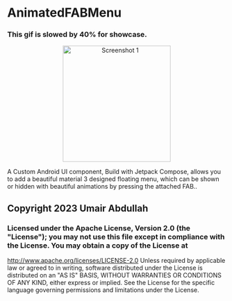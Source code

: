 # AnimatedFABMenu

### This gif is slowed by 40% for showcase.

<p align="center">
  <img src="AnimatedFABMenu.gif" alt="Screenshot 1" width="248" height="268"/>
</p>

A Custom Android UI component, Build with Jetpack Compose, allows you to add a beautiful material 3 designed floating menu,
which can be shown or hidden with beautiful animations by pressing the attached FAB.. 

## Copyright 2023 Umair Abdullah

### Licensed under the Apache License, Version 2.0 (the "License"); you may not use this file except in compliance with the License. You may obtain a copy of the License at

   http://www.apache.org/licenses/LICENSE-2.0
Unless required by applicable law or agreed to in writing, software distributed under the License is distributed on an "AS IS" BASIS, WITHOUT WARRANTIES OR CONDITIONS OF ANY KIND, either express or implied. See the License for the specific language governing permissions and limitations under the License.
